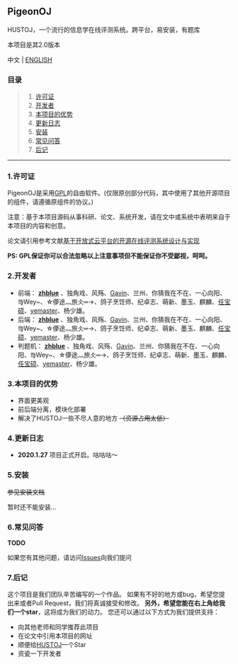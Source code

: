 
## PigeonOJ
HUSTOJ，一个流行的信息学在线评测系统。跨平台，易安装，有题库

本项目是其2.0版本

中文 | [ENGLISH](https://github.com/Pigeon-Developer/pigeon-oj/blob/master/README-en.md)

### 目录

> 1. [许可证](#1许可证)
> 2. [开发者](#2开发者)
> 3. [本项目的优势](#3本项目的优势)
> 4. [更新日志](#4更新日志)
> 5. [安装](#5安装)
> 6. [常见问答](#6常见问答)
> 7. [后记](#7后记)

---

### 1.许可证

PigeonOJ是采用[GPL](https://github.com/Pigeon-Developer/pigeon-oj/blob/master/LICENSE)的自由软件。(仅限原创部分代码，其中使用了其他开源项目的组件，请遵循原组件的协议。)

注意：基于本项目源码从事科研、论文、系统开发，请在文中或系统中表明来自于本项目的内容和创意。

论文请引用参考文献[基于开放式云平台的开源在线评测系统设计与实现](http://kns.cnki.net/KCMS/detail/detail.aspx?dbcode=CJFQ&dbname=CJFD2012&filename=JSJA2012S3088)

**PS: GPL保证你可以合法忽略以上注意事项但不能保证你不受鄙视，呵呵。**

### 2.开发者

- 前端： **[zhblue](https://github.com/zhblue/)** 、独角戏、风殇、[Gavin](https://github.com/gavincc)、兰州、你猜我在不在、一心向阳、♍Wey~、☆儚途灬旅仌═→、鸽子烹饪师、纪卓志、萌新、墨玉、麒麟、[任宝硕](https://github.com/RenBaoshuo)、[yemaster](https://github.com/yemaster)、杨少雄。
- 后端： **[zhblue](https://github.com/zhblue/)** 、独角戏、风殇、[Gavin](https://github.com/gavincc)、兰州、你猜我在不在、一心向阳、♍Wey~、☆儚途灬旅仌═→、鸽子烹饪师、纪卓志、萌新、墨玉、麒麟、[任宝硕](https://github.com/RenBaoshuo)、[yemaster](https://github.com/yemaster)、杨少雄。
- 判题机： **[zhblue](https://github.com/zhblue/)** 、独角戏、风殇、[Gavin](https://github.com/gavincc)、兰州、你猜我在不在、一心向阳、♍Wey~、☆儚途灬旅仌═→、鸽子烹饪师、纪卓志、萌新、墨玉、麒麟、[任宝硕](https://github.com/RenBaoshuo)、[yemaster](https://github.com/yemaster)、杨少雄。
### 3.本项目的优势

- 界面更美观
- 前后端分离，模块化部署
- 解决了HUSTOJ一些不尽人意的地方 ~~（资源占用太低）~~ 

### 4.更新日志

- **2020.1.27**  项目正式开启。咕咕咕～

### 5.安装

~~参见安装文档~~

暂时还不能安装...

### 6.常见问答

**TODO**

如果您有其他问题，请访问[Issues](#)向我们提问

### 7.后记

这个项目是我们团队辛苦编写的一个作品。 如果有不好的地方或bug，希望您提出来或者Pull Request，我们将真诚接受和修改。 **另外，希望您能在右上角给我们一个star**，这将成为我们的动力。 您还可以通过以下方式为我们提供支持：
- 向其他老师和同学推荐此项目
- 在论文中引用本项目的网址
- 顺便给[HUSTOJ](https://github.com/zhblue/hustoj)一个Star
- 资瓷一下开发者
